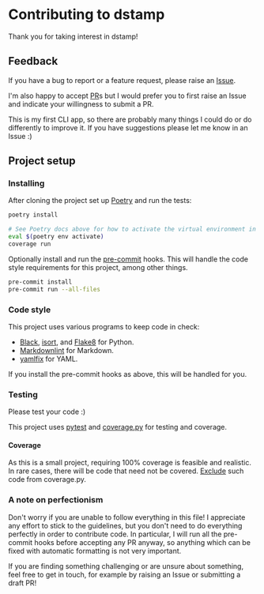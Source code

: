 # Contributing to dstamp

Thank you for taking interest in dstamp!

## Feedback

If you have a bug to report or a feature request, please raise an [Issue].

I'm also happy to accept [PR]s but I would prefer you to first raise an Issue and
indicate your willingness to submit a PR.

This is my first CLI app, so there are probably many things I could do or do differently
to improve it. If you have suggestions please let me know in an Issue :)

[PR]: https://github.com/mariusz-tang/dstamp/pulls
[Issue]: https://github.com/mariusz-tang/dstamp/issues

## Project setup

### Installing

After cloning the project set up [Poetry] and run the tests:

```bash
poetry install

# See Poetry docs above for how to activate the virtual environment in your shell.
eval $(poetry env activate)
coverage run
```

Optionally install and run the [pre-commit] hooks.
This will handle the code style requirements for this project, among other things.

```bash
pre-commit install
pre-commit run --all-files
```

[poetry]: https://python-poetry.org/
[pre-commit]: https://pre-commit.com/

### Code style

This project uses various programs to keep code in check:

- [Black], [isort], and [Flake8] for Python.
- [Markdownlint] for Markdown.
- [yamlfix] for YAML.

If you install the pre-commit hooks as above, this will be handled for you.

[isort]: https://pycqa.github.io/isort/
[Black]: https://black.readthedocs.io/en/stable/
[Flake8]: https://flake8.pycqa.org/en/latest/
[Markdownlint]: https://github.com/markdownlint/markdownlint
[yamlfix]: https://github.com/lyz-code/yamlfix

### Testing

Please test your code :)

This project uses [pytest] and [coverage.py] for testing and coverage.

#### Coverage

As this is a small project, requiring 100% coverage is feasible and realistic.
In rare cases, there will be code that need not be covered. [Exclude] such code
from coverage.py.

[pytest]: https://docs.pytest.org/en/stable/
[coverage.py]: https://coverage.readthedocs.io/en/7.10.1/
[exclude]: https://coverage.readthedocs.io/en/7.10.1/excluding.html

### A note on perfectionism

Don't worry if you are unable to follow everything in this file! I appreciate any
effort to stick to the guidelines, but you don't need to do everything perfectly
in order to contribute code. In particular, I will run all the pre-commit hooks
before accepting any PR anyway, so anything which can be fixed with automatic
formatting is not very important.

If you are finding something challenging or are unsure about something, feel free
to get in touch, for example by raising an Issue or submitting a draft PR!
